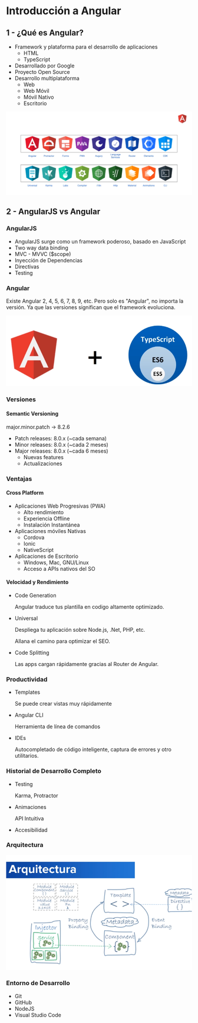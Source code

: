 # Introducción a Angular

## 1 - ¿Qué es Angular?

* Framework y plataforma para el desarrollo de aplicaciones
    * HTML
    * TypeScript
* Desarrollado por Google
* Proyecto Open Source
* Desarrollo multiplataforma
    * Web
    * Web Móvil
    * Móvil Nativo
    * Escritorio

![Plataforma Angular](../img/plataforma_angular.png)

## 2 - AngularJS vs Angular

### AngularJS

* AngularJS surge como un framework poderoso, basado en JavaScript
* Two way data binding
* MVC - MVVC ($scope)
* Inyección de Dependencias
* Directivas
* Testing

### Angular

Existe Angular 2, 4, 5, 6, 7, 8, 9, etc. Pero solo es "Angular", no importa la versión. Ya que las versiones significan que el framework evoluciona. 

![Angular](../img/angular_typescript.png)

### Versiones

#### Semantic Versioning

major.minor.patch -> 8.2.6

* Patch releases: 8.0.x (~cada semana)
* Minor releases: 8.0.x (~cada 2 meses)
* Major releases: 8.0.x (~cada 6 meses)
    * Nuevas features
    * Actualizaciones

### Ventajas

#### Cross Platform

* Aplicaciones Web Progresivas (PWA)
    * Alto rendimiento
    * Experiencia Offline
    * Instalación Instantánea
* Aplicaciones móviles Nativas
    * Cordova
    * Ionic
    * NativeScript
* Aplicaciones de Escritorio
    * Windows, Mac, GNU/Linux
    * Acceso a APIs nativos del SO

#### Velocidad y Rendimiento

* Code Generation

    Angular traduce tus plantilla en codigo altamente optimizado.

* Universal

    Despliega tu aplicación sobre Node.js, .Net, PHP, etc.

    Allana el camino para optimizar el SEO.

* Code Splitting

    Las apps cargan rápidamente gracias al Router de Angular.

### Productividad

* Templates

    Se puede crear vistas muy rápidamente

* Angular CLI

    Herramienta de línea de comandos

* IDEs

    Autocompletado de código inteligente, captura de errores y otro utilitarios.

### Historial de Desarrollo Completo

* Testing

    Karma, Protractor

* Animaciones

    API Intuitiva

* Accesibilidad

### Arquitectura

![Arquitectura angular](../img/arquitectura_angular.png)

### Entorno de Desarrollo

* Git
* GitHub
* NodeJS
* Visual Studio Code